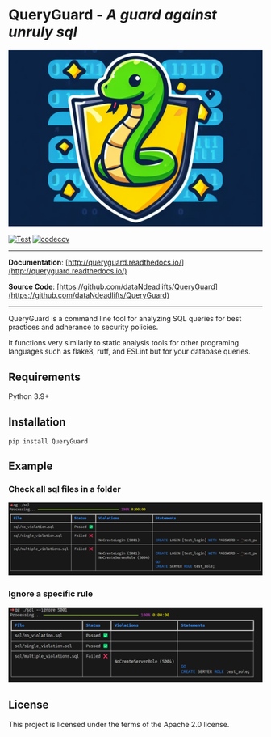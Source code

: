 # QueryGuard - *A guard against unruly sql*

![Logo](docs/images/logo.jpg)

[![Test](https://github.com/dataNdeadlifts/QueryGuard/actions/workflows/test.yml/badge.svg)](https://github.com/dataNdeadlifts/QueryGuard/actions/workflows/test.yml)
[![codecov](https://codecov.io/github/dataNdeadlifts/QueryGuard/graph/badge.svg?token=3TL6N3BMM4)](https://codecov.io/github/dataNdeadlifts/QueryGuard)

---

**Documentation**: [http://queryguard.readthedocs.io/](http://queryguard.readthedocs.io/)

**Source Code**: [https://github.com/dataNdeadlifts/QueryGuard](https://github.com/dataNdeadlifts/QueryGuard)

---

QueryGuard is a command line tool for analyzing SQL queries for best practices
and adherance to security policies.

It functions very similarly to static analysis tools for other programing languages
such as flake8, ruff, and ESLint but for your database queries.

## Requirements

Python 3.9+

## Installation

```console
pip install QueryGuard
```

## Example

### Check all sql files in a folder

![Simple Violation](docs/images/simple_violation.png)

### Ignore a specific rule

![Ignore Violation](docs/images/ignore_violation.png)

## License

This project is licensed under the terms of the Apache 2.0 license.
